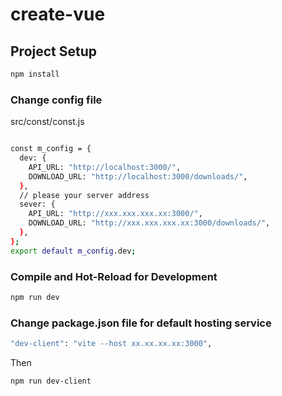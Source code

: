 # create-vue

## Project Setup

```sh
npm install
```

### Change config file

src/const/const.js

```sh

const m_config = {
  dev: {
    API_URL: "http://localhost:3000/",
    DOWNLOAD_URL: "http://localhost:3000/downloads/",
  },
  // please your server address
  sever: {
    API_URL: "http://xxx.xxx.xxx.xx:3000/",
    DOWNLOAD_URL: "http://xxx.xxx.xxx.xx:3000/downloads/",
  },
};
export default m_config.dev;
```

### Compile and Hot-Reload for Development

```sh
npm run dev
```

### Change package.json file for default hosting service

```sh
"dev-client": "vite --host xx.xx.xx.xx:3000",
```

Then

```sh
npm run dev-client
```
